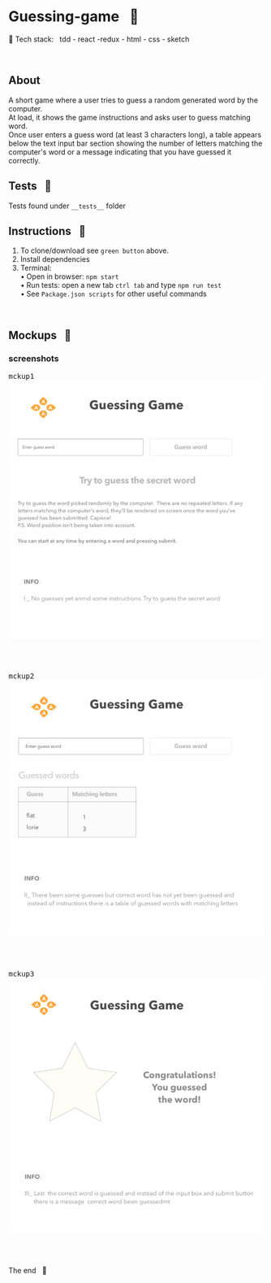 # Guessing-game &nbsp; :name_badge:

:baggage_claim: Tech stack: &nbsp; tdd - react -redux - html - css - sketch

<br/>

## About

A short game where a user tries to guess a random generated word
by the computer.  
At load, it shows the game instructions and asks user to guess matching word.  
Once user enters a guess word (at least 3 characters long), a table appears
below the text input bar section showing the number of letters matching
the computer's word or a message indicating that you have guessed it correctly.

## Tests &nbsp; :traffic_light:

Tests found under `__tests__` folder

## Instructions &nbsp; :pill:

1. To clone/download see `green button` above.
2. Install dependencies
3. Terminal:  
   • Open in browser: `npm start`  
   • Run tests: open a new tab `ctrl tab` and type `npm run test`  
   • See `Package.json scripts` for other useful commands

<br />

## Mockups &nbsp; :triangular_ruler:

### screenshots

<kbd>mckup1</kbd>
<br />
<img src="screenshots/mck1.png">

<br /><br />

<kbd>mckup2</kbd>
<br />
<img src="screenshots/mck2.png">

<br /><br />

<kbd>mckup3</kbd>
<br />
<img src="screenshots/mck3.png">

<br /><br />

The end &nbsp; :100:

